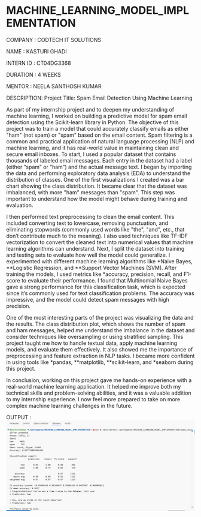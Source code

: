 # MACHINE_LEARNING_MODEL_IMPLEMENTATION

COMPANY : CODTECH IT SOLUTIONS

NAME : KASTURI GHADI

INTERN ID : CT04DG3368

DURATION : 4 WEEKS

MENTOR : NEELA SANTHOSH KUMAR

DESCRIPTION: 
Project Title: Spam Email Detection Using Machine Learning

As part of my internship project and to deepen my understanding of machine learning, I worked on building a predictive model for spam email detection using the Scikit-learn library in Python. The objective of this project was to train a model that could accurately classify emails as either "ham" (not spam) or "spam" based on the email content. Spam filtering is a common and practical application of natural language processing (NLP) and machine learning, and it has real-world value in maintaining clean and secure email inboxes. To start, I used a popular dataset that contains thousands of labeled email messages. Each entry in the dataset had a label (either “spam” or “ham”) and the actual message text. I began by importing the data and performing exploratory data analysis (EDA) to understand the distribution of classes. One of the first visualizations I created was a bar chart showing the class distribution. It became clear that the dataset was imbalanced, with more "ham" messages than "spam". This step was important to understand how the model might behave during training and evaluation.

I then performed text preprocessing to clean the email content. This included converting text to lowercase, removing punctuation, and eliminating stopwords (commonly used words like "the", "and", etc., that don’t contribute much to the meaning). I also used techniques like TF-IDF vectorization to convert the cleaned text into numerical values that machine learning algorithms can understand. Next, I split the dataset into training and testing sets to evaluate how well the model could generalize. I experimented with different machine learning algorithms like *Naive Bayes, **Logistic Regression, and **Support Vector Machines (SVM). After training the models, I used metrics like *accuracy, precision, recall, and F1-score to evaluate their performance. I found that Multinomial Naive Bayes gave a strong performance for this classification task, which is expected since it’s commonly used for text classification problems. The accuracy was impressive, and the model could detect spam messages with high precision.

One of the most interesting parts of the project was visualizing the data and the results. The class distribution plot, which shows the number of spam and ham messages, helped me understand the imbalance in the dataset and consider techniques like oversampling or using stratified sampling. This project taught me how to handle textual data, apply machine learning models, and evaluate them effectively. It also showed me the importance of preprocessing and feature extraction in NLP tasks. I became more confident in using tools like *pandas, **matplotlib, **scikit-learn, and *seaborn during this project.

In conclusion, working on this project gave me hands-on experience with a real-world machine learning application. It helped me improve both my technical skills and problem-solving abilities, and it was a valuable addition to my internship experience. I now feel more prepared to take on more complex machine learning challenges in the future.

OUTPUT :
![image](https://github.com/KasturiGhadi/MACHINE_LEARNING_MODEL_IMPLEMENTATION/blob/9ad1b5a2f05ad68765477c5afa85c29973b27cb6/Screenshot%202025-07-22%20203528Spam.png)
